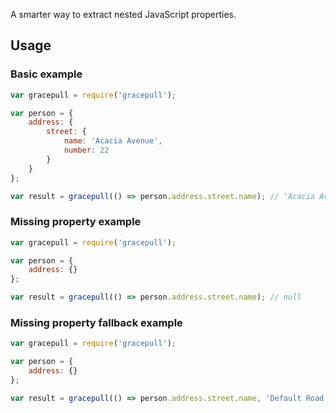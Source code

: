 A smarter way to extract nested JavaScript properties.

## Usage

### Basic example

```javascript
var gracepull = require('gracepull');

var person = {
    address: {
        street: {
            name: 'Acacia Avenue',
            number: 22
        }
    }
};

var result = gracepull(() => person.address.street.name); // 'Acacia Avenue'
```

### Missing property example

```javascript
var gracepull = require('gracepull');

var person = {
    address: {}
};

var result = gracepull(() => person.address.street.name); // null
```

### Missing property fallback example

```javascript
var gracepull = require('gracepull');

var person = {
    address: {}
};

var result = gracepull(() => person.address.street.name, 'Default Road'); // 'Default Road'
```
